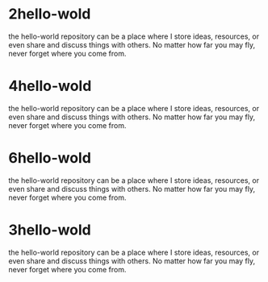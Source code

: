 # 2hello-wold
the hello-world repository can be a place where I store  ideas, resources, or even share and discuss things with others.
No matter how far you may fly, never forget where you come from.

# 4hello-wold
the hello-world repository can be a place where I store  ideas, resources, or even share and discuss things with others.
No matter how far you may fly, never forget where you come from.

# 6hello-wold
the hello-world repository can be a place where I store  ideas, resources, or even share and discuss things with others.
No matter how far you may fly, never forget where you come from.

# 3hello-wold
the hello-world repository can be a place where I store  ideas, resources, or even share and discuss things with others.
No matter how far you may fly, never forget where you come from.

